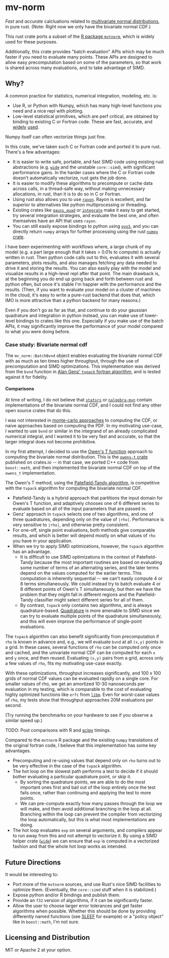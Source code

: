 # mv-norm

*Fast* and *accurate* calcluations related to [multivariate normal distributions](https://en.wikipedia.org/wiki/Multivariate_normal_distribution), in pure rust. (Note: Right now we only have the bivariate normal CDF.)

This rust crate ports a subset of the [R package `mvtnorm`](https://cran.r-project.org/web/packages/mvtnorm/mvtnorm.pdf), which is
widely used for these purposes.

Additionally, this crate provides "batch evaluation" APIs which may be much faster if you need to evaluate many points. These APIs are designed to allow easy precomputation based on some of the parameters, so that work is shared across many evaluations, and to take advantage of SIMD.

## Why?

A common practice for statistics, numerical integration, modeling, etc. is:

* Use R, or Python with Numpy, which has many high-level functions you need and a nice repl with plotting.
* Low-level statistical primitives, which are perf critical, are obtained by binding to existing C or Fortran code. These are fast, accurate, and [widely](https://cran.r-project.org/web/packages/mvtnorm/index.html) [used](https://github.com/SebastienMarmin/torch-mvnorm).

Numpy itself can often vectorize things just fine.

In this crate, we've taken such C or Fortran code and ported it to pure rust. There's a few advantages:

* It is easier to write safe, portable, and fast SIMD code using existing rust abstractions (e.g. [`wide`](https://crates.io/crates/wide) and the unstable `core::simd`), with significant performance gains. In the harder cases where the C or Fortran code doesn't automatically vectorize, rust gets the job done.
* It is easier to modify these algorithms to precompute or cache data across calls, in a thread-safe way, without making unnecessary allocations, in rust, than it is to do so in C or Fortran.
* Using rust also allows you to use [`rayon`](https://docs.rs/rayon/latest/rayon/). Rayon is excellent, and far superior to alternatives like python multiprocessing or threading.
* Existing crates like [`gauss_quad`](https://crates.io/crates/gauss-quad) or [`integrate`](https://crates.io/crates/integrate) make it easy to get started, try several integration strategies, and evaluate the best one, and often themselves have an API that uses `rayon`.
* You can still easily expose bindings to python using [`pyo3`](https://docs.rs/pyo3/latest/pyo3/), and you can directly return `numpy` arrays for further processing using the rust [`numpy` crate](https://docs.rs/numpy/latest/numpy/).

I have been experimenting with workflows where, a large chunk of my model (e.g. a part large enough that it takes > 0.01s to compute) is actually written in rust. Then python code calls out to this, evaluates it with several parameters, plots results, and also manages fetching any data needed to drive it and storing the results. You can also easily play with the model and visualize results in a high-level repl after that point. The main drawback is, at the beginning you do end up going back and forth between rust and python often, but once it's stable I'm happier with the performance and the results. (Then, if you want to evaluate your model on a cluster of machines in the cloud, it's easy to write a pure-rust backend that does that, which IMO is more attractive than a python backend for many reasons.)

Even if you don't go as far as that, and continue to do your gaussian quadrature and integration in python instead, you can make use of lower-level bindings to crates like this one. Especially if you make use of the batch APIs, it may significantly improve the performance of your model compared to what you were doing before.

### Case study: Bivariate normal cdf

The `mv_norm::BatchBvnd` object enables evaluating the bivariate normal CDF with as much as ten times higher
throughput, through the use of precomputation and SIMD optimizations. This implementation was derived
from the `bvnd` function in [Alan Genz' `tvpack` fortran algorithm](https://github.com/cran/mvtnorm/blob/67d734c947eb10fbfa9d3431ba6a7d47241be58c/src/tvpack.f#L514), and is tested against it for fidelity.

#### Comparisons

At time of writing, I do not believe that [`statsrs`](https://crates.io/crates/statrs) or [`nalgebra-mvn`](https://crates.io/crates/nalgebra-mvn) contain implementations of the bivariate normal CDF,
and I could not find any other open source crates that do this.

I was not interested in [monte-carlo approaches](https://github.com/scipy/scipy/blob/6dbfa8c1463e33129cff2dabb01b67174a9bdf32/scipy/stats/_qmvnt.py#L146) to computing the CDF, or naive approaches based on computing the PDF.
In my motivating use-case, I wanted to use `bvnd` or similar in the integrand of an already complicated numerical integral,
and I wanted it to be very fast and accurate, so that the larger integral does not become prohibitive.

In my first attempt, I decided to use the [Owen's T function](https://en.wikipedia.org/wiki/Owen%27s_T_function) approach to computing the bivariate normal distribution.
This is the [`owens-t` crate](https://crates.io/crates/owens-t) published on crates.io -- in that case, we ported
C++ code from `boost::math`, and then implemented the bivariate normal CDF on top of the `owens_t` implementation.

The Owen's T method, using the [Patefield-Tandy algorithm](https://www.jstatsoft.org/article/view/v005i05), is competitive with the `tvpack` algorithm for computing the bivariate normal CDF.

* Patefield-Tandy is a hybrid approach that partitions the input domain for Owen's T function, and adaptively chooses one of 6 different series to evaluate based on all of the input parameters that are passed in.
* Genz' approach in `tvpack` selects one of two algorithms, and one of three quadratures, depending only on the value of `|rho|`. Performance is very sensitive to `|rho|`, and otherwise pretty consistent.
* For one-off, single point evaluations, both methods give comparable results, and which is better will depend mostly on what values of `rho` you have in your application.
* When we try to apply SIMD optimizations, however, the `tvpack` algorithm has an advantage.
   * It is difficult to use SIMD optimizations in the context of Patefield-Tandy because the most important routines are based on evaluating some number of terms of an alternating series, and the later terms depend on the values computed for the earlier terms. This computation is inherently sequential -- we can't easily compute 4 or 8 terms simultaneously. We could instead try to batch evaluate 4 or 8 different points of Owen's T simultaneously, but then we have the problem that they might fall in different regions and the Patefield-Tandy classifier might select different series for all of them.
   * By contrast, `tvpack` only contains two algorithms, and is always quadrature-based. [Quadrature](https://en.wikipedia.org/wiki/Gaussian_quadrature) is more amenable to SIMD since we can try to evaluate multiple points of the quadrature simultaneously, and this will even improve the performance of single-point evaluations.

The `tvpack` algorithm can also benefit significantly from precomputation if `rho` is known in advance and, e.g., we will evaluate `bvnd` at all `(x,y)` points in a grid. In these cases, several functions of `rho` can be computed only once and cached, and the univariate normal CDF can be computed for each `x` and `y` once, and then reused. Evaluating `(x,y)` pairs from a grid, across only a few values of `rho`, fits my motivating use-case exactly.

With these optimizations, throughput increases significantly, and 100 x 100 grids of normal CDF values can be evaluated rapidly on a single core. For smaller values of rho, we get an amortized 10-30 nanoseconds per evaluation in my testing, which is comparable to the cost of evaluating highly optimized functions like `erfc` from [`libm`](https://crates.io/crates/libm). Even for worst-case values of `rho`, my tests show that throughput approaches 20M evaluations per second.

(Try running the benchmarks on your hardware to see if you observe a similar speed up.)

TODO: Post comparisons with R and [scipy](https://github.com/scipy/scipy/blob/0f1fd4a7268b813fa2b844ca6038e4dfdf90084a/scipy/stats/_multivariate.py#L597) timings.

Compared to the `mvtnorm` R package and the existing `numpy` translations of the original fortran code, I believe that this implementation has some key advantages.

* Precomputing and re-using values that depend only on `rho` turns out to be very effective in the case of the `tvpack` algorithm.
* The hot loop on the slowest path performs a test to decide if it should bother evaluating a particular quadrature point, or skip it.
  * By sorting the quadrature points, we are able to do the most important ones first and bail out of the loop entirely once the test fails once, rather than continuing and applying the test to more points.
  * We can pre-compute exactly how many passes through the loop we will make, and then avoid additional branching in the loop at all. Branching within the loop can prevent the compiler from vectorizing the loop automatically, but this is what most implementations are doing.
* The hot loop evaluates `exp` on several arguments, and compilers appear to run away from this and not attempt to vectorize it. By using a SIMD helper crate ([`wide`](https://crates.io/crates/wide)) we can ensure that `exp` is computed in a vectorized fashion and that the whole hot loop works as intended.

## Future Directions

It would be interesting to:

* Port more of the `mvtnorm` sources, and use Rust's nice SIMD facilities to optimize them. (Eventually, the `core::simd` stuff when it is stabilized.)
* Expose python and/or R bindings and publish them.
* Provide an `f32` version of algorithms, if it can be significantly faster.
* Allow the user to choose larger error tolerances and get faster algorithms when possible.
  Whether this should be done by providing differently named functions (see [SLEEF](https://docs.rs/sleef/latest/sleef/f64x/index.html) for example) or a "policy object" like in `boost::math`, I'm not sure.

## Licensing and Distribution

MIT or Apache 2 at your option.
